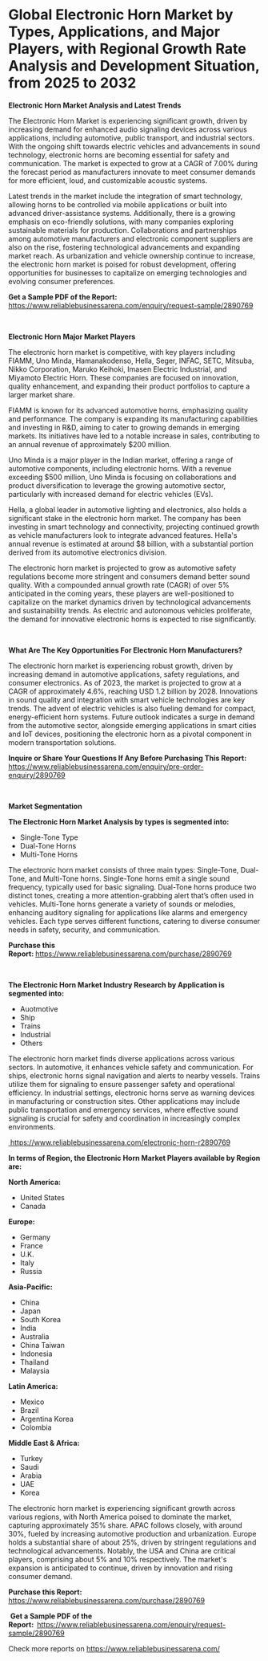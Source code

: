 <p><h1>Global Electronic Horn Market by Types, Applications, and Major Players, with Regional Growth Rate Analysis and Development Situation, from 2025 to 2032</h1></p><p><strong>Electronic Horn Market Analysis and Latest Trends</strong></p>
<p><p>The Electronic Horn Market is experiencing significant growth, driven by increasing demand for enhanced audio signaling devices across various applications, including automotive, public transport, and industrial sectors. With the ongoing shift towards electric vehicles and advancements in sound technology, electronic horns are becoming essential for safety and communication. The market is expected to grow at a CAGR of 7.00% during the forecast period as manufacturers innovate to meet consumer demands for more efficient, loud, and customizable acoustic systems.</p><p>Latest trends in the market include the integration of smart technology, allowing horns to be controlled via mobile applications or built into advanced driver-assistance systems. Additionally, there is a growing emphasis on eco-friendly solutions, with many companies exploring sustainable materials for production. Collaborations and partnerships among automotive manufacturers and electronic component suppliers are also on the rise, fostering technological advancements and expanding market reach. As urbanization and vehicle ownership continue to increase, the electronic horn market is poised for robust development, offering opportunities for businesses to capitalize on emerging technologies and evolving consumer preferences.</p></p>
<p><strong>Get a Sample PDF of the Report:&nbsp;</strong> <a href="https://www.reliablebusinessarena.com/enquiry/request-sample/2890769?utm_campaign=3354&utm_medium=2&utm_source=Github&utm_content=ia&utm_term=14032025&utm_id=electronic-horn">https://www.reliablebusinessarena.com/enquiry/request-sample/2890769</a></p>
<p>&nbsp;</p>
<p><strong>Electronic Horn Major Market Players</strong></p>
<p><p>The electronic horn market is competitive, with key players including FIAMM, Uno Minda, Hamanakodenso, Hella, Seger, INFAC, SETC, Mitsuba, Nikko Corporation, Maruko Keihoki, Imasen Electric Industrial, and Miyamoto Electric Horn. These companies are focused on innovation, quality enhancement, and expanding their product portfolios to capture a larger market share.</p><p>FIAMM is known for its advanced automotive horns, emphasizing quality and performance. The company is expanding its manufacturing capabilities and investing in R&D, aiming to cater to growing demands in emerging markets. Its initiatives have led to a notable increase in sales, contributing to an annual revenue of approximately $200 million.</p><p>Uno Minda is a major player in the Indian market, offering a range of automotive components, including electronic horns. With a revenue exceeding $500 million, Uno Minda is focusing on collaborations and product diversification to leverage the growing automotive sector, particularly with increased demand for electric vehicles (EVs).</p><p>Hella, a global leader in automotive lighting and electronics, also holds a significant stake in the electronic horn market. The company has been investing in smart technology and connectivity, projecting continued growth as vehicle manufacturers look to integrate advanced features. Hella's annual revenue is estimated at around $8 billion, with a substantial portion derived from its automotive electronics division.</p><p>The electronic horn market is projected to grow as automotive safety regulations become more stringent and consumers demand better sound quality. With a compounded annual growth rate (CAGR) of over 5% anticipated in the coming years, these players are well-positioned to capitalize on the market dynamics driven by technological advancements and sustainability trends. As electric and autonomous vehicles proliferate, the demand for innovative electronic horns is expected to rise significantly.</p></p>
<p>&nbsp;</p>
<p><strong>What Are The Key Opportunities For Electronic Horn Manufacturers?</strong></p>
<p><p>The electronic horn market is experiencing robust growth, driven by increasing demand in automotive applications, safety regulations, and consumer electronics. As of 2023, the market is projected to grow at a CAGR of approximately 4.6%, reaching USD 1.2 billion by 2028. Innovations in sound quality and integration with smart vehicle technologies are key trends. The advent of electric vehicles is also fueling demand for compact, energy-efficient horn systems. Future outlook indicates a surge in demand from the automotive sector, alongside emerging applications in smart cities and IoT devices, positioning the electronic horn as a pivotal component in modern transportation solutions.</p></p>
<p><strong>Inquire or Share Your Questions If Any Before Purchasing This Report:</strong> <a href="https://www.reliablebusinessarena.com/enquiry/pre-order-enquiry/2890769?utm_campaign=3354&utm_medium=2&utm_source=Github&utm_content=ia&utm_term=14032025&utm_id=electronic-horn">https://www.reliablebusinessarena.com/enquiry/pre-order-enquiry/2890769</a></p>
<p>&nbsp;</p>
<p><strong>Market Segmentation</strong></p>
<p><strong>The Electronic Horn Market Analysis by types is segmented into:</strong></p>
<p><ul><li>Single-Tone Type</li><li>Dual-Tone Horns</li><li>Multi-Tone Horns</li></ul></p>
<p><p>The electronic horn market consists of three main types: Single-Tone, Dual-Tone, and Multi-Tone horns. Single-Tone horns emit a single sound frequency, typically used for basic signaling. Dual-Tone horns produce two distinct tones, creating a more attention-grabbing alert that’s often used in vehicles. Multi-Tone horns generate a variety of sounds or melodies, enhancing auditory signaling for applications like alarms and emergency vehicles. Each type serves different functions, catering to diverse consumer needs in safety, security, and communication.</p></p>
<p><strong>Purchase this Report:&nbsp;</strong><a href="https://www.reliablebusinessarena.com/purchase/2890769?utm_campaign=3354&utm_medium=2&utm_source=Github&utm_content=ia&utm_term=14032025&utm_id=electronic-horn">https://www.reliablebusinessarena.com/purchase/2890769</a></p>
<p>&nbsp;</p>
<p><strong>The Electronic Horn Market Industry Research by Application is segmented into:</strong></p>
<p><ul><li>Auotmotive</li><li>Ship</li><li>Trains</li><li>Industrial</li><li>Others</li></ul></p>
<p><p>The electronic horn market finds diverse applications across various sectors. In automotive, it enhances vehicle safety and communication. For ships, electronic horns signal navigation and alerts to nearby vessels. Trains utilize them for signaling to ensure passenger safety and operational efficiency. In industrial settings, electronic horns serve as warning devices in manufacturing or construction sites. Other applications may include public transportation and emergency services, where effective sound signaling is crucial for safety and coordination in increasingly complex environments.</p></p>
<p><a href="https://www.reliablebusinessarena.com/electronic-horn-r2890769?utm_campaign=3354&utm_medium=2&utm_source=Github&utm_content=ia&utm_term=14032025&utm_id=electronic-horn">&nbsp;https://www.reliablebusinessarena.com/electronic-horn-r2890769</a></p>
<p><strong>In terms of Region, the Electronic Horn Market Players available by Region are:</strong></p>
<p>
    <p> <strong> North America: </strong>
        <ul>
            <li>United States</li>
            <li>Canada</li>
        </ul>
        </p> 
    <p> <strong> Europe: </strong>
        <ul>
            <li>Germany</li>
            <li>France</li>
            <li>U.K.</li>
            <li>Italy</li>
            <li>Russia</li>
        </ul>
        </p> 
    <p> <strong> Asia-Pacific: </strong>
        <ul>
            <li>China</li>
            <li>Japan</li>
            <li>South Korea</li>
            <li>India</li>
            <li>Australia</li>
            <li>China Taiwan</li>
            <li>Indonesia</li>
            <li>Thailand</li>
            <li>Malaysia</li>
        </ul>
        </p> 
    <p> <strong> Latin America: </strong>
        <ul>
            <li>Mexico</li>
            <li>Brazil</li>
            <li>Argentina Korea</li>
            <li>Colombia</li>
        </ul>
        </p> 
    <p> <strong> Middle East & Africa: </strong>
        <ul>
            <li>Turkey</li>
            <li>Saudi</li>
            <li>Arabia</li>
            <li>UAE</li>
            <li>Korea</li>
        </ul>
    </p>
    </p>
<p><p>The electronic horn market is experiencing significant growth across various regions, with North America poised to dominate the market, capturing approximately 35% share. APAC follows closely, with around 30%, fueled by increasing automotive production and urbanization. Europe holds a substantial share of about 25%, driven by stringent regulations and technological advancements. Notably, the USA and China are critical players, comprising about 5% and 10% respectively. The market's expansion is anticipated to continue, driven by innovation and rising consumer demand.</p></p>
<p><strong>Purchase this Report: </strong><a href="https://www.reliablebusinessarena.com/purchase/2890769?utm_campaign=3354&utm_medium=2&utm_source=Github&utm_content=ia&utm_term=14032025&utm_id=electronic-horn">https://www.reliablebusinessarena.com/purchase/2890769</a></p>
<p>&nbsp;<strong>Get a Sample PDF of the Report:&nbsp;&nbsp;</strong><a href="https://www.reliablebusinessarena.com/enquiry/request-sample/2890769?utm_campaign=3354&utm_medium=2&utm_source=Github&utm_content=ia&utm_term=14032025&utm_id=electronic-horn">https://www.reliablebusinessarena.com/enquiry/request-sample/2890769</a></p>
<p><strong></strong></p>
<p>Check more reports on <a href="https://www.reliablebusinessarena.com/?utm_campaign=3354&utm_medium=2&utm_source=Github&utm_content=ia&utm_term=14032025&utm_id=electronic-horn">https://www.reliablebusinessarena.com/</a></p>